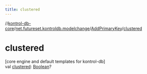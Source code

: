 ```yaml
---
title: clustered
---
```

//[kontrol-db-core](../../../index.html)/[net.futureset.kontroldb.modelchange](../index.html)/[AddPrimaryKey](index.html)/[clustered](clustered.html)



# clustered



[core engine and default templates for kontrol-db]\
val [clustered](clustered.html): [Boolean](https://kotlinlang.org/api/latest/jvm/stdlib/kotlin/-boolean/index.html)?




